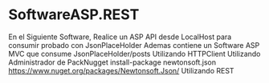 # SoftwareASP.REST

En el Siguiente Software, Realice un ASP API desde LocalHost para consumir probado con JsonPlaceHolder
Ademas contiene un Software ASP MVC  que consume JsonPlaceHolder/posts 
Utilizando HTTPClient
Utilizando Administrador de PackNugget install-package newtonsoft.json
https://www.nuget.org/packages/Newtonsoft.Json/
Utilizando REST
